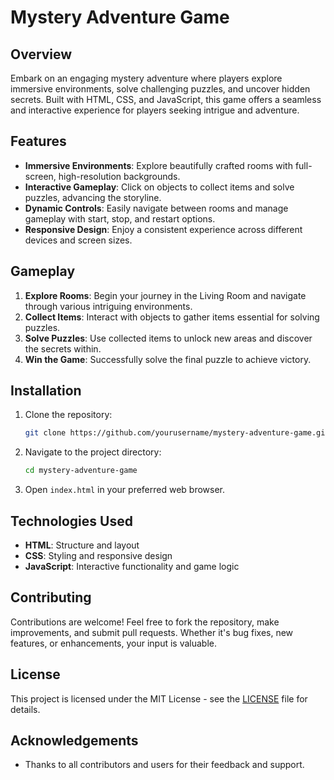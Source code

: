 

# Mystery Adventure Game

## Overview

Embark on an engaging mystery adventure where players explore immersive environments, solve challenging puzzles, and uncover hidden secrets. Built with HTML, CSS, and JavaScript, this game offers a seamless and interactive experience for players seeking intrigue and adventure.

## Features

- **Immersive Environments**: Explore beautifully crafted rooms with full-screen, high-resolution backgrounds.
- **Interactive Gameplay**: Click on objects to collect items and solve puzzles, advancing the storyline.
- **Dynamic Controls**: Easily navigate between rooms and manage gameplay with start, stop, and restart options.
- **Responsive Design**: Enjoy a consistent experience across different devices and screen sizes.

## Gameplay

1. **Explore Rooms**: Begin your journey in the Living Room and navigate through various intriguing environments.
2. **Collect Items**: Interact with objects to gather items essential for solving puzzles.
3. **Solve Puzzles**: Use collected items to unlock new areas and discover the secrets within.
4. **Win the Game**: Successfully solve the final puzzle to achieve victory.

## Installation

1. Clone the repository:
   ```bash
   git clone https://github.com/yourusername/mystery-adventure-game.git
   ```
2. Navigate to the project directory:
   ```bash
   cd mystery-adventure-game
   ```
3. Open `index.html` in your preferred web browser.

## Technologies Used

- **HTML**: Structure and layout
- **CSS**: Styling and responsive design
- **JavaScript**: Interactive functionality and game logic

## Contributing

Contributions are welcome! Feel free to fork the repository, make improvements, and submit pull requests. Whether it's bug fixes, new features, or enhancements, your input is valuable.

## License

This project is licensed under the MIT License - see the [LICENSE](LICENSE) file for details.

## Acknowledgements

- Thanks to all contributors and users for their feedback and support.

